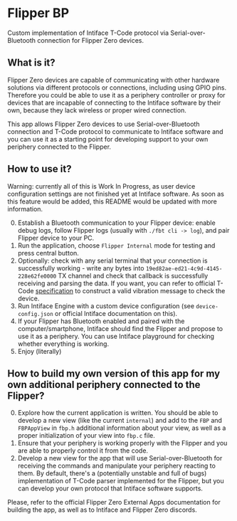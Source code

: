 # Flipper BP

Custom implementation of Intiface T-Code protocol via Serial-over-Bluetooth connection for Flipper Zero devices.

## What is it?
Flipper Zero devices are capable of communicating with other hardware solutions via different protocols or connections, including using GPIO pins. Therefore you could be able to use it as a periphery controller or proxy for devices that are incapable of connecting to the Intiface software by their own, because they lack wireless or proper wired connection.

This app allows Flipper Zero devices to use Serial-over-Bluetooth connection and T-Code protocol to communicate to Intiface software and you can use it as a starting point for developing support to your own periphery connected to the Flipper.

## How to use it?
Warning: currently all of this is Work In Progress, as user device configuration settings are not finished yet at Intiface software. As soon as this feature would be added, this README would be updated with more information.

0. Establish a Bluetooth communication to your Flipper device: enable debug logs, follow Flipper logs (usually with `./fbt cli -> log`), and pair Flipper device to your PC.
1. Run the application, choose `Flipper Internal` mode for testing and press central button.
2. Optionally: check with any serial terminal that your connection is successfully working - write any bytes into `19ed82ae-ed21-4c9d-4145-228e62fe0000` TX channel and check that callback is successfully receiving and parsing the data. If you want, you can refer to official T-Code [specification](https://docs.buttplug.io/docs/stpihkal/protocols/tcode/) to construct a valid vibration message to check the device.
3. Run Intiface Engine with a custom device configuration (see `device-config.json` or official Intiface documentation on this).
4. If your Flipper has Bluetooth enabled and paired with the computer/smartphone, Intiface should find the Flipper and propose to use it as a periphery. You can use Intiface playground for checking whether everything is working.
5. Enjoy (literally)

## How to build my own version of this app for my own additional periphery connected to the Flipper?
0. Explore how the current application is written. You should be able to develop a new view (like the current `internal`) and add to the `FBP` and `FBPAppView` in `fbp.h` additional information about your view, as well as a proper initialization of your view into `fbp.c` file.
1. Ensure that your periphery is working properly with the Flipper and you are able to properly control it from the code.
2. Develop a new view for the app that will use Serial-over-Bluetooth for receiving the commands and manipulate your periphery reacting to them. By default, there's a (potentially unstable and full of bugs) implementation of T-Code parser implemented for the Flipper, but you can develop your own protocol that Intiface software supports. 

Please, refer to the official Flipper Zero External Apps documentation for building the app, as well as to Intiface and Flipper Zero discords. 